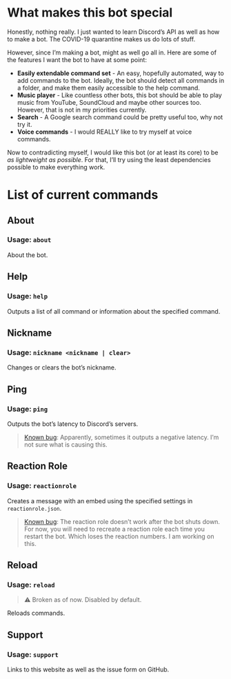 # What makes this bot special

Honestly, nothing really. I just wanted to learn Discord’s API as well as how to make a bot. The COVID-19 quarantine makes us do lots of stuff.

However, since I’m making a bot, might as well go all in. Here are some of the features I want the bot to have at some point:

- **Easily extendable command set** - An easy, hopefully automated, way to add commands to the bot. Ideally, the bot should detect all commands in a folder, and make them easily accessible to the help command.
- **Music player** - Like countless other bots, this bot should be able to play music from YouTube, SoundCloud and maybe other sources too. However, that is not in my priorities currently.
- **Search** - A Google search command could be pretty useful too, why not try it.
- **Voice commands** - I would REALLY like to try myself at voice commands.

Now to contradicting myself, I would like this bot (or at least its core) to be *as lightweight as possible*. For that, I’ll try using the least dependencies possible to make everything work.

# List of current commands

## About
### Usage: `about`

About the bot.

## Help
### Usage: `help`

Outputs a list of all command or information about the specified command.

## Nickname
### Usage: `nickname <nickname | clear>`

Changes or clears the bot’s nickname.

## Ping
### Usage: `ping`

Outputs the bot’s latency to Discord’s servers.
> [Known bug](https://github.com/jakobbouchard/yadob/issues/5): Apparently, sometimes it outputs a negative latency. I’m not sure what is causing this.


## Reaction Role
### Usage: `reactionrole`

Creates a message with an embed using the specified settings in `reactionrole.json`.
> [Known bug](https://github.com/jakobbouchard/yadob/issues/3): The reaction role doesn’t work after the bot shuts down. For now, you will need to recreate a reaction role each time you restart the bot. Which loses the reaction numbers. I am working on this.

## Reload
### Usage: `reload`

> ⚠️ Broken as of now. Disabled by default.

Reloads commands.

## Support
### Usage: `support`

Links to this website as well as the issue form on GitHub.

